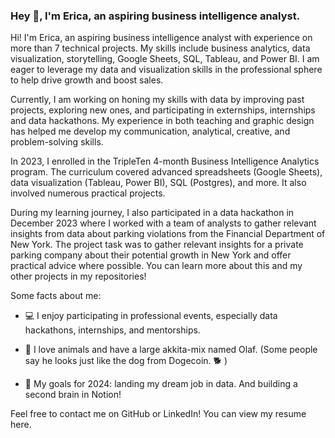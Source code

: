 ### Hey 👋, I'm Erica, an aspiring business intelligence analyst.

<!--
**ejdostal/ejdostal** is a ✨ _special_ ✨ repository because its `README.md` (this file) appears on your GitHub profile.-->

Hi! I'm Erica, an aspiring business intelligence analyst with experience on more than 7 technical projects. My skills include business analytics, data visualization, storytelling, Google Sheets, SQL, Tableau, and Power BI. I am eager to leverage my data and visualization skills in the professional sphere to help drive growth and boost sales.

Currently, I am working on honing my skills with data by improving past projects, exploring new ones, and participating in externships, internships and data hackathons. My experience in both teaching and graphic design has helped me develop my communication, analytical, creative, and problem-solving skills.

In 2023, I enrolled in the TripleTen 4-month Business Intelligence Analytics program. The curriculum covered advanced spreadsheets (Google Sheets), data visualization (Tableau, Power BI), SQL (Postgres), and more. It also involved numerous practical projects.

During my learning journey, I also participated in a data hackathon in December 2023 where I worked with a team of analysts to gather relevant insights from data about parking violations from the Financial Department of New York. The project task was to gather relevant insights for a private parking company about their potential growth in New York and offer practical advice where possible. You can learn more about this and my other projects in my repositories!


Some facts about me:

- 💻  I enjoy participating in professional events, especially data hackathons, internships, and mentorships.

- 🐾 I love animals and have a large akkita-mix named Olaf. (Some people say he looks just like the dog from Dogecoin. 🐕 )

- 🎯 My goals for 2024: landing my dream job in data. And building a second brain in Notion!


Feel free to contact me on GitHub or LinkedIn! You can view my resume here.
